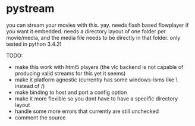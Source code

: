 # pystream

you can stream your movies with this. yay.
needs flash based flowplayer if you want it embedded.
needs a directory layout of one folder per movie/media, and the media file needs to be directly in that folder.
only tested in python 3.4.2!

TODO:
- make this work with html5 players (the vlc backend is not capable of producing valid streams for this yet it seems)
- make it platform agnostic (currently has some windows-isms like \ instead of /)
- make binding to host and port a config option
- make it more flexible so you dont have to have a specific directory layout
- handle some more errors that currently are still unchecked
- comment the source

